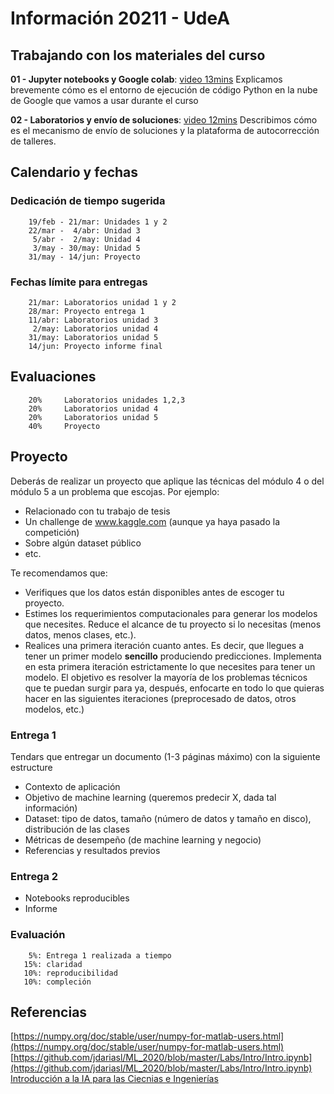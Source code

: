 # Información 20211 - UdeA

## Trabajando con los materiales del curso

**01 - Jupyter notebooks y Google colab**: [video 13mins](https://youtu.be/KajSbrEBZ5k) Explicamos brevemente cómo es el entorno de ejecución de código Python en la nube de Google que vamos a usar durante el curso

**02 - Laboratorios y envío de soluciones**: [video 12mins](https://youtu.be/D6MuCnXc5LM) Describimos cómo es el mecanismo de envío de soluciones y la plataforma de autocorrección de talleres.


## Calendario y fechas

### Dedicación de tiempo sugerida

        19/feb - 21/mar: Unidades 1 y 2
        22/mar -  4/abr: Unidad 3
         5/abr -  2/may: Unidad 4
         3/may - 30/may: Unidad 5
        31/may - 14/jun: Proyecto

### Fechas límite para entregas

        21/mar: Laboratorios unidad 1 y 2
        28/mar: Proyecto entrega 1
        11/abr: Laboratorios unidad 3        
         2/may: Laboratorios unidad 4
        31/may: Laboratorios unidad 5
        14/jun: Proyecto informe final


## Evaluaciones

        20%     Laboratorios unidades 1,2,3
        20%     Laboratorios unidad 4
        20%     Laboratorios unidad 5
        40%     Proyecto 
        
## Proyecto

Deberás de realizar un proyecto que aplique las técnicas del módulo 4 o del módulo 5 a un problema que escojas. Por ejemplo:

- Relacionado con tu trabajo de tesis
- Un challenge de www.kaggle.com (aunque ya haya pasado la competición)
- Sobre algún dataset público
- etc.

Te recomendamos que:

- Verifiques que los datos están disponibles antes de escoger tu proyecto.
- Estimes los requerimientos computacionales para generar los modelos que necesites. Reduce el alcance de tu proyecto si lo necesitas (menos datos, menos clases, etc.).
- Realices una primera iteración cuanto antes. Es decir, que llegues a tener un primer modelo **sencillo** produciendo predicciones. Implementa en esta primera iteración estrictamente lo que necesites para tener un modelo. El objetivo es resolver la mayoría de los problemas técnicos que te puedan surgir para ya, después, enfocarte en todo lo que quieras hacer en las siguientes iteraciones (preprocesado de datos, otros modelos, etc.)

### Entrega 1

Tendars que entregar un documento (1-3 páginas máximo) con la siguiente estructure
- Contexto de aplicación 
- Objetivo de machine learning (queremos predecir X, dada tal información)
- Dataset: tipo de datos, tamaño (número de datos y tamaño en disco), distribución de las clases
- Métricas de desempeño (de machine learning y negocio)
- Referencias y resultados previos

### Entrega 2

- Notebooks reproducibles
- Informe


### Evaluación

        5%: Entrega 1 realizada a tiempo
       15%: claridad
       10%: reproducibilidad
       10%: compleción


## Referencias

[https://numpy.org/doc/stable/user/numpy-for-matlab-users.html](https://numpy.org/doc/stable/user/numpy-for-matlab-users.html)
[https://github.com/jdariasl/ML_2020/blob/master/Labs/Intro/Intro.ipynb](https://github.com/jdariasl/ML_2020/blob/master/Labs/Intro/Intro.ipynb)
[Introducción a la IA para las Ciecnias e Ingenierías](https://rramosp.github.io/ai4eng.v1)
